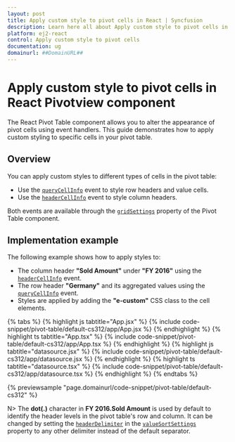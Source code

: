 ```yaml
---
layout: post
title: Apply custom style to pivot cells in React | Syncfusion
description: Learn here all about Apply custom style to pivot cells in Syncfusion React Pivotview component of Syncfusion Essential JS 2 and more.
platform: ej2-react
control: Apply custom style to pivot cells 
documentation: ug
domainurl: ##DomainURL##
---
```


# Apply custom style to pivot cells in React Pivotview component

The React Pivot Table component allows you to alter the appearance of pivot cells using event handlers. This guide demonstrates how to apply custom styling to specific cells in your pivot table.

## Overview

You can apply custom styles to different types of cells in the pivot table:
- Use the [`queryCellInfo`](https://ej2.syncfusion.com/react/documentation/api/grid/#querycellinfo) event to style row headers and value cells.
- Use the [`headerCellInfo`](https://ej2.syncfusion.com/react/documentation/api/grid/#headercellinfo) event to style column headers.

Both events are available through the [`gridSettings`](https://ej2.syncfusion.com/react/documentation/api/pivotview/gridSettings/) property of the Pivot Table component.

## Implementation example

The following example shows how to apply styles to:
- The column header **"Sold Amount"** under **"FY 2016"** using the [`headerCellInfo`](https://ej2.syncfusion.com/react/documentation/api/grid/#headercellinfo) event.
- The row header **"Germany"** and its aggregated values using the [`queryCellInfo`](https://ej2.syncfusion.com/react/documentation/api/grid/#querycellinfo) event.
- Styles are applied by adding the **"e-custom"** CSS class to the cell elements.

{% tabs %}
{% highlight js tabtitle="App.jsx" %}
{% include code-snippet/pivot-table/default-cs312/app/App.jsx %}
{% endhighlight %}
{% highlight ts tabtitle="App.tsx" %}
{% include code-snippet/pivot-table/default-cs312/app/App.tsx %}
{% endhighlight %}
{% highlight js tabtitle="datasource.jsx" %}
{% include code-snippet/pivot-table/default-cs312/app/datasource.jsx %}
{% endhighlight %}
{% highlight ts tabtitle="datasource.tsx" %}
{% include code-snippet/pivot-table/default-cs312/app/datasource.tsx %}
{% endhighlight %}
{% endtabs %}

 {% previewsample "page.domainurl/code-snippet/pivot-table/default-cs312" %}

N> The **dot(.)** character in **FY 2016.Sold Amount** is used by default to identify the header levels in the pivot table's row and column. It can be changed by setting the [`headerDelimiter`](https://helpej2.syncfusion.com/react/documentation/api/pivotview/valueSortSettingsModel/#headerdelimiter) in the [`valueSortSettings`](https://helpej2.syncfusion.com/react/documentation/api/pivotview/dataSourceSettings/#valuesortsettings) property to any other delimiter instead of the default separator.